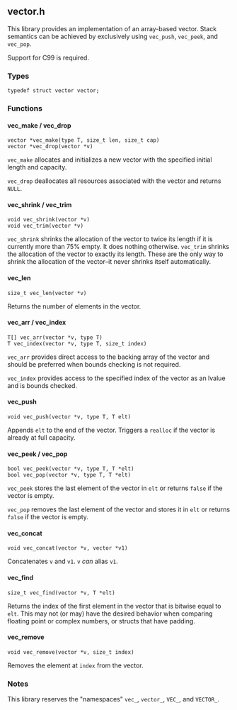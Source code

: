 ## vector.h
This library provides an implementation of an array-based vector. Stack
semantics can be achieved by exclusively using `vec_push`, `vec_peek`, and
`vec_pop`.

Support for C99 is required.

### Types
```
typedef struct vector vector;
```

### Functions
#### vec_make / vec_drop
```
vector *vec_make(type T, size_t len, size_t cap)
vector *vec_drop(vector *v)
```
`vec_make` allocates and initializes a new vector with the specified initial
length and capacity.

`vec_drop` deallocates all resources associated with the vector and returns
`NULL`.

#### vec_shrink / vec_trim
```
void vec_shrink(vector *v)
void vec_trim(vector *v)
```
`vec_shrink` shrinks the allocation of the vector to twice its length if it is
currently more than 75% empty. It does nothing otherwise. `vec_trim` shrinks
the allocation of the vector to exactly its length. These are the only way to
shrink the allocation of the vector–it never shrinks itself automatically.

#### vec_len
```
size_t vec_len(vector *v)
```
Returns the number of elements in the vector.

#### vec_arr / vec_index
```
T[] vec_arr(vector *v, type T)
T vec_index(vector *v, type T, size_t index)
```
`vec_arr` provides direct access to the backing array of the vector and should
be preferred when bounds checking is not required.

`vec_index` provides access to the specified index of the vector as an lvalue
and is bounds checked.

#### vec_push
```
void vec_push(vector *v, type T, T elt)
```
Appends `elt` to the end of the vector. Triggers a `realloc` if the vector is
already at full capacity.

#### vec_peek / vec_pop
```
bool vec_peek(vector *v, type T, T *elt)
bool vec_pop(vector *v, type T, T *elt)
```
`vec_peek` stores the last element of the vector in `elt` or returns `false` if
the vector is empty.

`vec_pop` removes the last element of the vector and stores it in `elt` or
returns `false` if the vector is empty.

#### vec_concat
```
void vec_concat(vector *v, vector *v1)
```
Concatenates `v` and `v1`. `v` *can* alias `v1`.

#### vec_find
```
size_t vec_find(vector *v, T *elt)
```
Returns the index of the first element in the vector that is bitwise equal to
`elt`. This may not (or may) have the desired behavior when comparing floating
point or complex numbers, or structs that have padding.

#### vec_remove
```
void vec_remove(vector *v, size_t index)
```
Removes the element at `index` from the vector.

### Notes
This library reserves the "namespaces" `vec_`, `vector_`, `VEC_`, and
`VECTOR_`.
